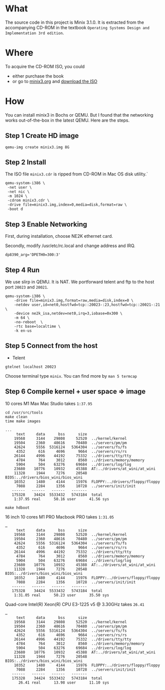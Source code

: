 # What

The source code in this project is Minix 3.1.0. It is extracted from the accompanying CD-ROM in the textbook `Operating Systems Design and Implementation 3rd edition`.

# Where

To acquire the CD-ROM ISO, you could

- either purchase the book
- or go to [minix3.org](http://minix3.org) and [download the ISO](http://download.minix3.org/iso/minix-3.1.0-book.iso.bz2)
 
# How

You can install minix3 in Bochs or QEMU. But I found that the networking works out-of-the-box in the latest QEMU. Here are the steps.

## Step 1 Create HD image

```
qemu-img create minix3.img 8G
```

## Step 2 Install

The ISO file `minix3.cdr` is ripped from CD-ROM in Mac OS disk utility.`

```
qemu-system-i386 \
 -net user \
 -net nic \ 
 -m 1024 \
 -cdrom minix3.cdr \
 -drive file=minix3.img,index=0,media=disk,format=raw \
 -boot d
```

## Step 3 Enable Networking

First, during installation, choose NE2K ethernet card.


Secondly, modify /usr/etc/rc.local and change address and IRQ.

```
dp8390_arg='DPETH0=300:3'
```

## Step 4 Run

We use slirp in QEMU. It is NAT. We portforward telent and ftp to the host port `20023` and `20021`. 

```
qemu-system-i386 \
    -drive file=minix3.img,format=raw,media=disk,index=0 \
    -netdev user,id=net0,hostfwd=tcp::20023-:23,hostfwd=tcp::20021-:21 \
    -device ne2k_isa,netdev=net0,irq=3,iobase=0x300 \
    -m 64 \
    -no-reboot  \
    -rtc base=localtime \
    -k en-us
```

## Step 5 Connect from the host


- Telent

```
gtelnet localhost 20023
```

Choose terminal type `minix`. You can find more by `man 5 termcap`


## Step 6 Compile kernel + user space => image

10 cores M1 Max Mac Studio takes `1:37.95`

```
cd /usr/src/tools
make clean
time make images

...
     text     data      bss      size
    19568     3144    29808     52520  ../kernel/kernel
    19504     2360    48616     70480  ../servers/pm/pm
    42624     5556  5316124   5364304  ../servers/fs/fs
     4352      616     4696      9664  ../servers/rs/rs
    26144     4996    44192     75332  ../drivers/tty/tty
     4784      764     3012      8560  ../drivers/memory/memory
     5904      504    63276     69684  ../drivers/log/log
    23680    10776    10932     45388  AT:../drivers/at_wini/at_wini
    11328     1944     7276     20548  BIOS:../drivers/bios_wini/bios_wini
    10352     1480     4144     15976  FLOPPY:../drivers/floppy/floppy
     7088     2284     1356     10728  ../servers/init/init
   ------   ------   ------   -------
   175328    34424  5533432   5743184  total
    1:37.95 real      50.16 user      41.56 sys

make hdboot
```
16 inch 10 cores M1 PRO Macbook PRO takes `1:31.05`

```
…
     text     data      bss      size
    19568     3144    29808     52520  ../kernel/kernel
    19504     2360    48616     70480  ../servers/pm/pm
    42624     5556  5316124   5364304  ../servers/fs/fs
     4352      616     4696      9664  ../servers/rs/rs
    26144     4996    44192     75332  ../drivers/tty/tty
     4784      764     3012      8560  ../drivers/memory/memory
     5904      504    63276     69684  ../drivers/log/log
    23680    10776    10932     45388  AT:../drivers/at_wini/at_wini
    11328     1944     7276     20548  BIOS:../drivers/bios_wini/bios_wini
    10352     1480     4144     15976  FLOPPY:../drivers/floppy/floppy
     7088     2284     1356     10728  ../servers/init/init
   ------   ------   ------   -------
   175328    34424  5533432   5743184  total
    1:31.05 real      50.23 user      35.50 sys
```

Quad-core Intel(R) Xeon(R) CPU E3-1225 v5 @ 3.30GHz takes `26.41`

```
…
     text     data      bss      size
    19568     3144    29808     52520  ../kernel/kernel
    19504     2360    48616     70480  ../servers/pm/pm
    42624     5556  5316124   5364304  ../servers/fs/fs
     4352      616     4696      9664  ../servers/rs/rs
    26144     4996    44192     75332  ../drivers/tty/tty
     4784      764     3012      8560  ../drivers/memory/memory
     5904      504    63276     69684  ../drivers/log/log
    23680    10776    10932     45388  AT:../drivers/at_wini/at_wini
    11328     1944     7276     20548  BIOS:../drivers/bios_wini/bios_wini
    10352     1480     4144     15976  FLOPPY:../drivers/floppy/floppy
     7088     2284     1356     10728  ../servers/init/init
   ------   ------   ------   -------
   175328    34424  5533432   5743184  total
      26.41 real      13.98 user      11.10 sys

```






